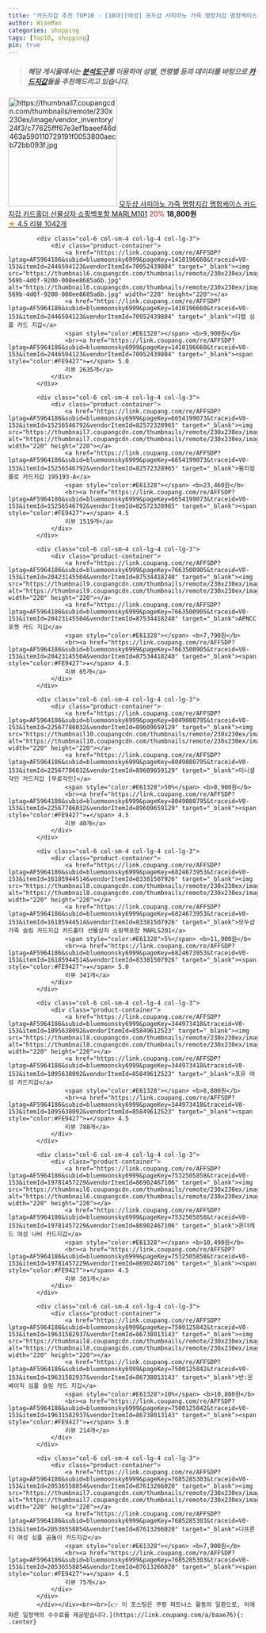 ```yaml
---
title: "카드지갑 추천 TOP10 - [10대][여성] 모두샵 사피아노 가죽 명함지갑 명함케이스 카드지갑 카드홀더 선물상자 쇼핑백포함 MARLM101"
author: WiseMan
categories: shopping
tags: [Top10, shopping]
pin: true
---
```


> ##### 해당 게시물에서는 [**분석도구**](https://itemscout.io/)를 이용하여 **성별**, **연령별** 등의 데이터를 바탕으로 [**카드지갑**](https://link.coupang.com/a/baae76)들을 추천해드리고 있습니다.
<div class="container"><div class="row">
            <div class="col-6 col-sm-4 col-lg-4 col-lg-3">
                <div class="product-container">
                    <a href="https://link.coupang.com/re/AFFSDP?lptag=AF5964186&subid=bluemoonsky6999&pageKey=6796276782&traceid=V0-153&itemId=16025991463&vendorItemId=83312683680" target="_blank"><img src="https://thumbnail7.coupangcdn.com/thumbnails/remote/230x230ex/image/vendor_inventory/24f3/c77625fff67e3ef1baeef46d463a590110729191f0053800aecb72bb093f.jpg" alt="https://thumbnail7.coupangcdn.com/thumbnails/remote/230x230ex/image/vendor_inventory/24f3/c77625fff67e3ef1baeef46d463a590110729191f0053800aecb72bb093f.jpg" width="220" height="220"></a>
                    <a href="https://link.coupang.com/re/AFFSDP?lptag=AF5964186&subid=bluemoonsky6999&pageKey=6796276782&traceid=V0-153&itemId=16025991463&vendorItemId=83312683680" target="_blank">모두샵 사피아노 가죽 명함지갑 명함케이스 카드지갑 카드홀더 선물상자 쇼핑백포함 MARLM101</a>
                    <span style="color:#E61328">20%</span> <b>18,800원</b>
                    <br><a href="https://link.coupang.com/re/AFFSDP?lptag=AF5964186&subid=bluemoonsky6999&pageKey=6796276782&traceid=V0-153&itemId=16025991463&vendorItemId=83312683680" target="_blank"><span style="color:#FE9427">★</span> 4.5
                    리뷰 1042개</a>
                </div>
            </div>
            
            <div class="col-6 col-sm-4 col-lg-4 col-lg-3">
                <div class="product-container">
                    <a href="https://link.coupang.com/re/AFFSDP?lptag=AF5964186&subid=bluemoonsky6999&pageKey=1410196660&traceid=V0-153&itemId=2446594123&vendorItemId=70952439804" target="_blank"><img src="https://thumbnail6.coupangcdn.com/thumbnails/remote/230x230ex/image/retail/images/2020/06/24/15/0/e49e9291-569b-4d0f-9200-008ee8685a6b.jpg" alt="https://thumbnail6.coupangcdn.com/thumbnails/remote/230x230ex/image/retail/images/2020/06/24/15/0/e49e9291-569b-4d0f-9200-008ee8685a6b.jpg" width="220" height="220"></a>
                    <a href="https://link.coupang.com/re/AFFSDP?lptag=AF5964186&subid=bluemoonsky6999&pageKey=1410196660&traceid=V0-153&itemId=2446594123&vendorItemId=70952439804" target="_blank">디랩 심플 카드 지갑</a>
                    <span style="color:#E61328"></span> <b>9,900원</b>
                    <br><a href="https://link.coupang.com/re/AFFSDP?lptag=AF5964186&subid=bluemoonsky6999&pageKey=1410196660&traceid=V0-153&itemId=2446594123&vendorItemId=70952439804" target="_blank"><span style="color:#FE9427">★</span> 5.0
                    리뷰 2635개</a>
                </div>
            </div>
            
            <div class="col-6 col-sm-4 col-lg-4 col-lg-3">
                <div class="product-container">
                    <a href="https://link.coupang.com/re/AFFSDP?lptag=AF5964186&subid=bluemoonsky6999&pageKey=6654199073&traceid=V0-153&itemId=15256546792&vendorItemId=82572328965" target="_blank"><img src="https://thumbnail7.coupangcdn.com/thumbnails/remote/230x230ex/image/vendor_inventory/d603/5ddfeb2e24d15a0a122d615fb8fa252c0b65ebb15ac69d8a194e0d5c7ed1.png" alt="https://thumbnail7.coupangcdn.com/thumbnails/remote/230x230ex/image/vendor_inventory/d603/5ddfeb2e24d15a0a122d615fb8fa252c0b65ebb15ac69d8a194e0d5c7ed1.png" width="220" height="220"></a>
                    <a href="https://link.coupang.com/re/AFFSDP?lptag=AF5964186&subid=bluemoonsky6999&pageKey=6654199073&traceid=V0-153&itemId=15256546792&vendorItemId=82572328965" target="_blank">윌리엄폴로 카드지갑 195193-A</a>
                    <span style="color:#E61328"></span> <b>23,460원</b>
                    <br><a href="https://link.coupang.com/re/AFFSDP?lptag=AF5964186&subid=bluemoonsky6999&pageKey=6654199073&traceid=V0-153&itemId=15256546792&vendorItemId=82572328965" target="_blank"><span style="color:#FE9427">★</span> 4.5
                    리뷰 1519개</a>
                </div>
            </div>
            
            <div class="col-6 col-sm-4 col-lg-4 col-lg-3">
                <div class="product-container">
                    <a href="https://link.coupang.com/re/AFFSDP?lptag=AF5964186&subid=bluemoonsky6999&pageKey=7663500905&traceid=V0-153&itemId=20423145504&vendorItemId=87534418240" target="_blank"><img src="https://thumbnail9.coupangcdn.com/thumbnails/remote/230x230ex/image/vendor_inventory/4cfd/b3152286f94d0f1561e9e2e88a67ef4e5e886c3f772ba8c5c2fe084cab85.jpg" alt="https://thumbnail9.coupangcdn.com/thumbnails/remote/230x230ex/image/vendor_inventory/4cfd/b3152286f94d0f1561e9e2e88a67ef4e5e886c3f772ba8c5c2fe084cab85.jpg" width="220" height="220"></a>
                    <a href="https://link.coupang.com/re/AFFSDP?lptag=AF5964186&subid=bluemoonsky6999&pageKey=7663500905&traceid=V0-153&itemId=20423145504&vendorItemId=87534418240" target="_blank">APNCC 포켓 카드 지갑</a>
                    <span style="color:#E61328"></span> <b>7,790원</b>
                    <br><a href="https://link.coupang.com/re/AFFSDP?lptag=AF5964186&subid=bluemoonsky6999&pageKey=7663500905&traceid=V0-153&itemId=20423145504&vendorItemId=87534418240" target="_blank"><span style="color:#FE9427">★</span> 4.5
                    리뷰 65개</a>
                </div>
            </div>
            
            <div class="col-6 col-sm-4 col-lg-4 col-lg-3">
                <div class="product-container">
                    <a href="https://link.coupang.com/re/AFFSDP?lptag=AF5964186&subid=bluemoonsky6999&pageKey=8049080795&traceid=V0-153&itemId=22567786032&vendorItemId=89609659129" target="_blank"><img src="https://thumbnail10.coupangcdn.com/thumbnails/remote/230x230ex/image/vendor_inventory/0eb6/c65a685a53345058b0ac87a268f88fd67ddcb472476672acfb086ddde842.jpg" alt="https://thumbnail10.coupangcdn.com/thumbnails/remote/230x230ex/image/vendor_inventory/0eb6/c65a685a53345058b0ac87a268f88fd67ddcb472476672acfb086ddde842.jpg" width="220" height="220"></a>
                    <a href="https://link.coupang.com/re/AFFSDP?lptag=AF5964186&subid=bluemoonsky6999&pageKey=8049080795&traceid=V0-153&itemId=22567786032&vendorItemId=89609659129" target="_blank">이니셜 각인 카드지갑 [무료각인]</a>
                    <span style="color:#E61328">50%</span> <b>8,900원</b>
                    <br><a href="https://link.coupang.com/re/AFFSDP?lptag=AF5964186&subid=bluemoonsky6999&pageKey=8049080795&traceid=V0-153&itemId=22567786032&vendorItemId=89609659129" target="_blank"><span style="color:#FE9427">★</span> 4.5
                    리뷰 40개</a>
                </div>
            </div>
            
            <div class="col-6 col-sm-4 col-lg-4 col-lg-3">
                <div class="product-container">
                    <a href="https://link.coupang.com/re/AFFSDP?lptag=AF5964186&subid=bluemoonsky6999&pageKey=6824673953&traceid=V0-153&itemId=16185944514&vendorItemId=83381507926" target="_blank"><img src="https://thumbnail8.coupangcdn.com/thumbnails/remote/230x230ex/image/vendor_inventory/a0c4/62fb7306e9421ffb850c4491d5e5375e8c5b89ed6fe424997231cf9a48e3.jpg" alt="https://thumbnail8.coupangcdn.com/thumbnails/remote/230x230ex/image/vendor_inventory/a0c4/62fb7306e9421ffb850c4491d5e5375e8c5b89ed6fe424997231cf9a48e3.jpg" width="220" height="220"></a>
                    <a href="https://link.coupang.com/re/AFFSDP?lptag=AF5964186&subid=bluemoonsky6999&pageKey=6824673953&traceid=V0-153&itemId=16185944514&vendorItemId=83381507926" target="_blank">모두샵 가죽 슬림 카드지갑 카드홀더 선물상자 쇼핑백포함 MARLS201</a>
                    <span style="color:#E61328">5%</span> <b>11,900원</b>
                    <br><a href="https://link.coupang.com/re/AFFSDP?lptag=AF5964186&subid=bluemoonsky6999&pageKey=6824673953&traceid=V0-153&itemId=16185944514&vendorItemId=83381507926" target="_blank"><span style="color:#FE9427">★</span> 5.0
                    리뷰 341개</a>
                </div>
            </div>
            
            <div class="col-6 col-sm-4 col-lg-4 col-lg-3">
                <div class="product-container">
                    <a href="https://link.coupang.com/re/AFFSDP?lptag=AF5964186&subid=bluemoonsky6999&pageKey=344973418&traceid=V0-153&itemId=1095638092&vendorItemId=85849612523" target="_blank"><img src="https://thumbnail8.coupangcdn.com/thumbnails/remote/230x230ex/image/vendor_inventory/9b3d/2552ece0182181474371fad5aca898bc973407fbc163f5c446644fa720ba.jpg" alt="https://thumbnail8.coupangcdn.com/thumbnails/remote/230x230ex/image/vendor_inventory/9b3d/2552ece0182181474371fad5aca898bc973407fbc163f5c446644fa720ba.jpg" width="220" height="220"></a>
                    <a href="https://link.coupang.com/re/AFFSDP?lptag=AF5964186&subid=bluemoonsky6999&pageKey=344973418&traceid=V0-153&itemId=1095638092&vendorItemId=85849612523" target="_blank">포유 여성 카드지갑</a>
                    <span style="color:#E61328"></span> <b>8,800원</b>
                    <br><a href="https://link.coupang.com/re/AFFSDP?lptag=AF5964186&subid=bluemoonsky6999&pageKey=344973418&traceid=V0-153&itemId=1095638092&vendorItemId=85849612523" target="_blank"><span style="color:#FE9427">★</span> 4.5
                    리뷰 788개</a>
                </div>
            </div>
            
            <div class="col-6 col-sm-4 col-lg-4 col-lg-3">
                <div class="product-container">
                    <a href="https://link.coupang.com/re/AFFSDP?lptag=AF5964186&subid=bluemoonsky6999&pageKey=7532505858&traceid=V0-153&itemId=19781457229&vendorItemId=86902467106" target="_blank"><img src="https://thumbnail6.coupangcdn.com/thumbnails/remote/230x230ex/image/vendor_inventory/63ce/dd79e35023ad6eada539e5a7522d43ff9aabf06626951d2429844af0e10e.jpg" alt="https://thumbnail6.coupangcdn.com/thumbnails/remote/230x230ex/image/vendor_inventory/63ce/dd79e35023ad6eada539e5a7522d43ff9aabf06626951d2429844af0e10e.jpg" width="220" height="220"></a>
                    <a href="https://link.coupang.com/re/AFFSDP?lptag=AF5964186&subid=bluemoonsky6999&pageKey=7532505858&traceid=V0-153&itemId=19781457229&vendorItemId=86902467106" target="_blank">온더레드 여성 나비 카드지갑</a>
                    <span style="color:#E61328"></span> <b>10,490원</b>
                    <br><a href="https://link.coupang.com/re/AFFSDP?lptag=AF5964186&subid=bluemoonsky6999&pageKey=7532505858&traceid=V0-153&itemId=19781457229&vendorItemId=86902467106" target="_blank"><span style="color:#FE9427">★</span> 4.5
                    리뷰 381개</a>
                </div>
            </div>
            
            <div class="col-6 col-sm-4 col-lg-4 col-lg-3">
                <div class="product-container">
                    <a href="https://link.coupang.com/re/AFFSDP?lptag=AF5964186&subid=bluemoonsky6999&pageKey=7500125842&traceid=V0-153&itemId=19631582937&vendorItemId=86738013143" target="_blank"><img src="https://thumbnail8.coupangcdn.com/thumbnails/remote/230x230ex/image/vendor_inventory/a6b4/b02e900935e26f594dc7efa58d102b79579225bb1b5139a39789c8746557.png" alt="https://thumbnail8.coupangcdn.com/thumbnails/remote/230x230ex/image/vendor_inventory/a6b4/b02e900935e26f594dc7efa58d102b79579225bb1b5139a39789c8746557.png" width="220" height="220"></a>
                    <a href="https://link.coupang.com/re/AFFSDP?lptag=AF5964186&subid=bluemoonsky6999&pageKey=7500125842&traceid=V0-153&itemId=19631582937&vendorItemId=86738013143" target="_blank">반:온 베이직 심플 슬림 카드 지갑</a>
                    <span style="color:#E61328">10%</span> <b>10,800원</b>
                    <br><a href="https://link.coupang.com/re/AFFSDP?lptag=AF5964186&subid=bluemoonsky6999&pageKey=7500125842&traceid=V0-153&itemId=19631582937&vendorItemId=86738013143" target="_blank"><span style="color:#FE9427">★</span> 5.0
                    리뷰 214개</a>
                </div>
            </div>
            
            <div class="col-6 col-sm-4 col-lg-4 col-lg-3">
                <div class="product-container">
                    <a href="https://link.coupang.com/re/AFFSDP?lptag=AF5964186&subid=bluemoonsky6999&pageKey=7685285303&traceid=V0-153&itemId=20536558854&vendorItemId=87613266020" target="_blank"><img src="https://thumbnail7.coupangcdn.com/thumbnails/remote/230x230ex/image/vendor_inventory/1525/64b5d4e5701ebf4563115983506a036c1415775f062b93b593dde616cc10.png" alt="https://thumbnail7.coupangcdn.com/thumbnails/remote/230x230ex/image/vendor_inventory/1525/64b5d4e5701ebf4563115983506a036c1415775f062b93b593dde616cc10.png" width="220" height="220"></a>
                    <a href="https://link.coupang.com/re/AFFSDP?lptag=AF5964186&subid=bluemoonsky6999&pageKey=7685285303&traceid=V0-153&itemId=20536558854&vendorItemId=87613266020" target="_blank">디프른티 여성 심플 곰돌이 카드지갑</a>
                    <span style="color:#E61328"></span> <b>7,900원</b>
                    <br><a href="https://link.coupang.com/re/AFFSDP?lptag=AF5964186&subid=bluemoonsky6999&pageKey=7685285303&traceid=V0-153&itemId=20536558854&vendorItemId=87613266020" target="_blank"><span style="color:#FE9427">★</span> 4.5
                    리뷰 75개</a>
                </div>
            </div>
            </div></div><br><br>[👉 이 포스팅은 쿠팡 파트너스 활동의 일환으로, 이에 따른 일정액의 수수료를 제공받습니다.](https://link.coupang.com/a/baae76){: .center}